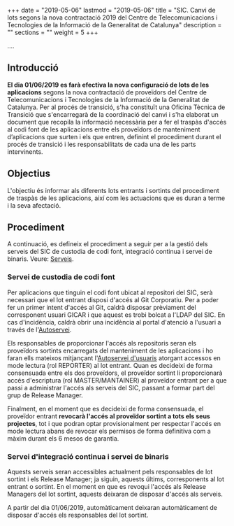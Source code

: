 +++
date        = "2019-05-06"
lastmod     = "2019-05-06"
title       = "SIC. Canvi de lots segons la nova contractació 2019 del Centre de Telecomunicacions i Tecnologies de la Informació de la Generalitat de Catalunya"
description = ""
sections    = ""
weight 	    = 5
+++


....

## Introducció

**El dia 01/06/2019 es farà efectiva la nova configuració de lots de les aplicacions** segons la nova contractació de proveïdors del Centre de Telecomunicacions i Tecnologies de la Informació de la Generalitat de Catalunya. Per al procés de transició, s'ha constituït una Oficina Tècnica de Transició que s'encarregarà de la coordinació del canvi i s'ha elaborat un document que recopila la informació necessària per a fer el traspàs d'accés al codi font de les aplicacions entre els proveïdors de manteniment d’aplicacions que surten i els que entren, definint el procediment durant el procés de transició i les responsabilitats de cada una de les parts intervinents.

## Objectius

L'objectiu és informar als diferents lots entrants i sortints del procediment de traspàs de les aplicacions, així com les actuacions que es duran a terme i la seva afectació.

## Procediment

A continuació, es defineix el procediment a seguir per a la gestió dels serveis del SIC de custodia de codi font, integració continua i servei de binaris.
Veure: [Serveis](/sic/serveis/).

### Servei de custodia de codi font
Per aplicacions que tinguin el codi font ubicat al repositori del SIC, serà necessari que el lot entrant disposi d'accés al Git Corporatiu. Per a poder fer un primer intent d'accés al Git, caldrà disposar prèviament del corresponent usuari GICAR i que aquest es trobi bolcat a l'LDAP del SIC. En cas d'incidència, caldrà obrir una incidència al portal d'atenció a l'usuari a través de l'[Autoservei](https://pautic.gencat.cat).

Els responsables de proporcionar l'accés als repositoris seran els proveïdors sortints encarregats del manteniment de les aplicacions i ho faran ells mateixos mitjançant l'[Autoservei d'usuaris](sic-serveis/autoservei-usuaris/) atorgant accessos en mode lectura (rol REPORTER) al lot entrant. Quan es decideixi de forma consensuada entre els dos proveïdors, el proveïdor sortint li proporcionarà accés d'escriptura (rol MASTER/MANTAINER) al proveïdor entrant per a que passi a administrar l'accés als serveis del SIC, passant a formar part del grup de Release Manager.

Finalment, en el moment que es decideixi de forma consensuada, el proveïdor entrant **revocarà l'accés al proveïdor sortint a tots els seus projectes**, tot i que podran optar provisionalment per respectar l'accés en mode lectura abans de revocar els permisos de forma definitiva com a màxim durant els 6 mesos de garantia.

### Servei d'integració continua i servei de binaris

Aquests serveis seran accessibles actualment pels responsables de lot sortint i els Release Manager; ja siguin, aquests últims, corresponents al lot entrant o sortint. En el moment en que es revoqui l'accés als Release Managers del lot sortint, aquests deixaran de disposar d'accés als serveis.

A partir del dia 01/06/2019, automàticament deixaran automàticament de disposar d'accés els responsables del lot sortint.
